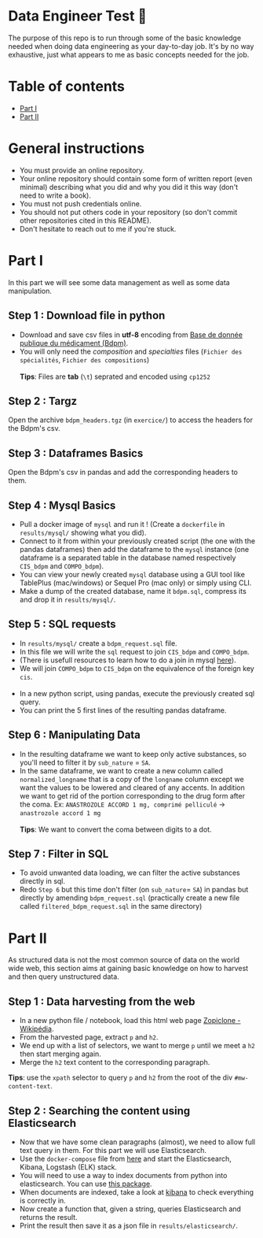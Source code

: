 # Data Engineer Test :hammer:

The purpose of this repo is to run through some of the basic knowledge needed when doing data engineering as your day-to-day job. It's by no way exhaustive, just what appears to me as basic concepts needed for the job.

# Table of contents

* [Part I](#part-i)
* [Part II](#part-ii)

# General instructions

- You must provide an online repository.
- Your online repository should contain some form of written report (even minimal) describing what you did and why you did it this way (don't need to write a book).
- You must not push credentials online.
- You should not put others code in your repository (so don't commit other repositories cited in this README).
- Don't hesitate to reach out to me if you're stuck.

# Part I

In this part we will see some data management as well as some data manipulation.

## Step 1 : Download file in python

* Download and save csv files in **utf-8** encoding from [Base de donnée publique du médicament (Bdpm)](http://base-donnees-publique.medicaments.gouv.fr/telechargement.php).
* You will only need the *composition* and *specialties* files (`Fichier des spécialités`, `Fichier des compositions`)
<br><br>
**Tips**: Files are **tab** (`\t`) seprated and encoded using `cp1252`

## Step 2 : Targz

Open the archive `bdpm_headers.tgz` (in `exercice/`) to access the headers for the Bdpm's csv.

## Step 3 : Dataframes Basics

Open the Bdpm's csv in pandas and add the corresponding headers to them.

## Step 4 : Mysql Basics

* Pull a docker image of `mysql` and run it ! (Create a `dockerfile` in `results/mysql/` showing what you did).
* Connect to it from within your previously created script (the one with the pandas dataframes) then add the dataframe to the `mysql` instance (one dataframe is a separated table in the database named respectively `CIS_bdpm` and `COMPO_bdpm`).
* You can view your newly created `mysql` database using a GUI tool like TablePlus (mac/windows) or Sequel Pro (mac only) or simply using CLI.
* Make a dump of the created database, name it `bdpm.sql`, compress its and drop it in `results/mysql/`.

## Step 5 : SQL requests

* In `results/mysql/` create a `bdpm_request.sql` file.
* In this file we will write the `sql` request to join `CIS_bdpm` and `COMPO_bdpm`.
* (There is usefull resources to learn how to do a join in mysql [here](https://www.w3schools.com/sql/sql_join.asp)).
* We will join `COMPO_bdpm` to `CIS_bdpm` on the equivalence of the foreign key `cis`.
<br><br>
* In a new python script, using pandas, execute the previously created sql query.
* You can print the 5 first lines of the resulting pandas dataframe.

## Step 6 : Manipulating Data

* In the resulting dataframe we want to keep only active substances, so you'll need to filter it by `sub_nature` = `SA`.
* In the same dataframe, we want to create a new column called `normalized_longname` that is a copy of the `longname` column except we want the values to be lowered and cleared of any accents. In addition we want to get rid of the portion corresponding to the drug form after the coma. Ex: `ANASTROZOLE ACCORD 1 mg, comprimé pelliculé` -> `anastrozole accord 1 mg`
<br><br>
**Tips**: We want to convert the coma between digits to a dot.

## Step 7 : Filter in SQL

* To avoid unwanted data loading, we can filter the active substances directly in sql.
* Redo `Step 6` but this time don't filter (on `sub_nature`= `SA`) in pandas but directly by amending `bdpm_request.sql` (practically create a new file called `filtered_bdpm_request.sql` in the same directory)

# Part II

As structured data is not the most common source of data on the world wide web, this section aims at gaining basic knowledge on how to harvest and then query unstructured data.

## Step 1 : Data harvesting from the web

* In a new python file / notebook, load this html web page [Zopiclone - Wikipédia](https://fr.wikipedia.org/wiki/Zopiclone).
* From the harvested page, extract `p` and `h2`.
* We end up with a list of selectors, we want to merge `p` until we meet a `h2` then start merging again.
* Merge the `h2` text content to the corresponding paragraph.

**Tips**: use the `xpath` selector to query `p` and `h2` from the root of the div `#mw-content-text`.

## Step 2 : Searching the content using Elasticsearch

* Now that we have some clean paragraphs (almost), we need to allow full text query in them. For this part we will use Elasticsearch.
* Use the `docker-compose` file from [here](https://github.com/deviantony/docker-elk) and start the Elasticsearch, Kibana, Logstash (ELK) stack.
* You will need to use a way to index documents from python into elasticsearch. You can use [this package](https://elasticsearch-py.readthedocs.io/en/master/).
* When documents are indexed, take a look at [kibana](localhost:5601) to check everything is correctly in.
* Now create a function that, given a string, queries Elasticsearch and returns the result.
* Print the result then save it as a json file in `results/elasticsearch/`.

